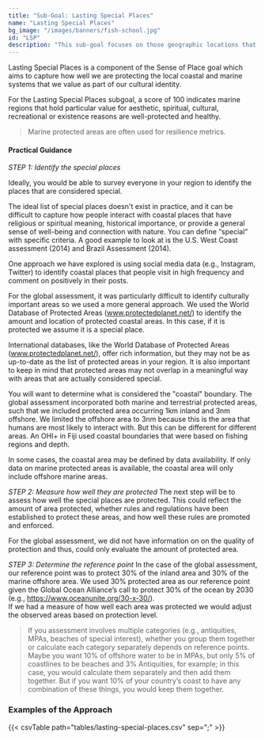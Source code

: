 ```yaml
---
title: "Sub-Goal: Lasting Special Places"
name: "Lasting Special Places"
bg_image: "/images/banners/fish-school.jpg"
id: "LSP"
description: "This sub-goal focuses on those geographic locations that hold particular value for aesthetic, spiritual, cultural, recreational or existence reasons, and assesses how well they are protected."
---
```


Lasting Special Places is a component of the Sense of Place goal which aims to capture how well we are protecting the local coastal and marine systems that we value as part of our cultural identity. 

For the Lasting Special Places subgoal, a score of 100 indicates marine regions that hold particular value for aesthetic, spiritual, cultural, recreational or existence reasons are well-protected and healthy. 

> Marine protected areas are often used for resilience metrics.

#### Practical Guidance
*_STEP 1: Identify the special places_*

Ideally, you would be able to survey everyone in your region to identify the places that are considered special.

The ideal list of special places doesn't exist in practice, and it can be difficult to capture how people interact with coastal places that have religious or spiritual meaning, historical importance, or provide a general sense of well-being and connection with nature. You can define “special” with specific criteria. A good example to look at is the U.S. West Coast assessment (2014) and Brazil Assessment (2014).

One approach we have explored is using social media data (e.g., Instagram, Twitter) to identify coastal places that people visit in high frequency and comment on positively in their posts.  

For the global assessment, it was particularly difficult to identify culturally important areas so we used a more general approach.  We used the World Database of Protected Areas (www.protectedplanet.net/) to identify the amount and location of protected coastal areas. In this case, if it is protected we assume it is a special place.  

International databases, like the World Database of Protected Areas (www.protectedplanet.net/), offer rich information, but they may not be as up-to-date as the list of protected areas in your region. It is also important to keep in mind that protected areas may not overlap in a meaningful way with areas that are actually considered special.  

You will want to determine what is considered the "coastal" boundary.  The global assessment incorporated both marine and terrestrial protected areas, such that we included protected area occurring 1km inland and 3nm offshore. We limited the offshore area to 3nm because this is the area that humans are most likely to interact with. But this can be different for different areas. An OHI+ in Fiji used coastal boundaries that were based on fishing regions and depth.

In some cases, the coastal area may be defined by data availability. If only data on marine protected areas is available, the coastal area will only include offshore marine areas.


*_STEP 2: Measure how well they are protected_*
The next step will be to assess how well the special places are protected. This could reflect the amount of area protected, whether rules and regulations have been established to protect these areas, and how well these rules are promoted and enforced. 

For the global assessment, we did not have information on on the quality of protection and thus, could only evaluate the amount of protected area. 

*_STEP 3: Determine the reference point_*
In the case of the global assessment, our reference point was to protect 30% of the inland area and 30% of the marine offshore area. We used 30% protected area as our reference point given the Global Ocean Alliance’s call to protect 30% of the ocean by 2030 (e.g., https://www.oceanunite.org/30-x-30/).  
If we had a measure of how well each area was protected we would adjust the observed areas based on protection level.

> If you assessment involves multiple categories (e.g., antiquities, MPAs, beaches of special interest), whether you group them together or calculate each category separately depends on reference points. Maybe you want 10% of offshore water to be in MPAs, but only 5% of coastlines to be beaches and 3% Antiquities, for example; in this case, you would calculate them separately and then add them together. But if you want 10% of your country’s coast to have any combination of these things, you would keep them together.

### Examples of the Approach
{{< csvTable path="tables/lasting-special-places.csv" sep=";" >}}
